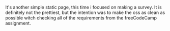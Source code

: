 It's another simple static page, this time i focused on making a survey. 
It is definitely not the prettiest, but the intention was to make the css as clean as possible witch checking all of the 
requirements from the freeCodeCamp assignment. 